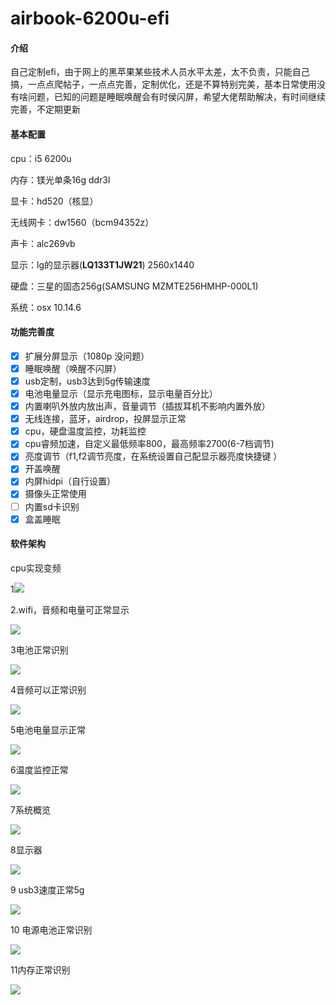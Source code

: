 # airbook-6200u-efi

#### 介绍
自己定制efi，由于网上的黑苹果某些技术人员水平太差，太不负责，只能自己搞，一点点爬帖子，一点点完善，定制优化，还是不算特别完美，基本日常使用没有啥问题，已知的问题是睡眠唤醒会有时侯闪屏，希望大佬帮助解决，有时间继续完善，不定期更新

#### 基本配置

cpu：i5 6200u

内存：镁光单条16g ddr3l

显卡：hd520（核显）

无线网卡：dw1560（bcm94352z）

声卡：alc269vb

显示：lg的显示器(**LQ133T1JW21**) 2560x1440

硬盘：三星的固态256g(SAMSUNG MZMTE256HMHP-000L1)

系统：osx 10.14.6

#### 功能完善度

- [x] 扩展分屏显示（1080p 没问题）
- [x] 睡眠唤醒（唤醒不闪屏）
- [x] usb定制，usb3达到5g传输速度
- [x] 电池电量显示（显示充电图标，显示电量百分比）
- [x] 内置喇叭外放内放出声，音量调节（插拔耳机不影响内置外放）
- [x] 无线连接，蓝牙，airdrop，投屏显示正常
- [x] cpu，硬盘温度监控，功耗监控
- [x] cpu睿频加速，自定义最低频率800，最高频率2700(6-7档调节)
- [x] 亮度调节（f1,f2调节亮度，在系统设置自己配显示器亮度快捷键  ）
- [x] 开盖唤醒
- [x] 内屏hidpi（自行设置）
- [x] 摄像头正常使用
- [ ] 内置sd卡识别
- [x] 盒盖睡眠

#### 软件架构

cpu实现变频

1![](https://github.com/nabaonan/airbook-6200u-efi/blob/master/assets/1.png)

2.wifi，音频和电量可正常显示

![](https://github.com/nabaonan/airbook-6200u-efi/blob/master/assets/2.png)

3电池正常识别

![](https://gitee.com/nabaonan/airbook-6200u-efi/blob/master/assets/3.png)

4音频可以正常识别

![](https://github.com/nabaonan/airbook-6200u-efi/blob/master/assets/4.png)

5电池电量显示正常

![](https://github.com/nabaonan/airbook-6200u-efi/blob/master/assets/5.png)

6温度监控正常

![](https://github.com/nabaonan/airbook-6200u-efi/blob/master/assets/6.png)

7系统概览

![](https://github.com/nabaonan/airbook-6200u-efi/blob/master/assets/7.png)

8显示器

![](https://github.com/nabaonan/airbook-6200u-efi/blob/master/assets/8.png)

9 usb3速度正常5g

![](https://github.com/nabaonan/airbook-6200u-efi/blob/master/assets/9.png)

10 电源电池正常识别

![](https://github.com/nabaonan/airbook-6200u-efi/blob/master/assets/10.png)

11内存正常识别

![](https://github.com/nabaonan/airbook-6200u-efi/blob/master/assets/11.png)